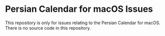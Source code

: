 # Persian Calendar for macOS Issues

This repository is only for issues relating to the Persian Calendar for macOS.
There is no source code in this repository.

